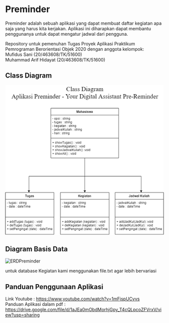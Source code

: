# Preminder
Preminder adalah sebuah aplikasi yang dapat membuat daftar kegiatan apa saja yang harus kita kerjakan. Aplikasi ini diharapkan dapat membantu penggunanya untuk dapat mengatur jadwal dari pengguna.  
  
Repository untuk pemenuhan Tugas Proyek Aplikasi Praktikum Pemrograman Berorientasi Objek 2020 dengan anggota kelompok:  
Mufidus Sani (20/463608/TK/51600)  
Muhammad Arif Hidayat (20/463608/TK/51600)  

## Class Diagram
![](image/classDiagram.png)

## Diagram Basis Data
![ERDPreminder](https://user-images.githubusercontent.com/73144184/116837910-7e0cba80-abf6-11eb-90c3-9640b529cb22.jpg)

untuk database Kegiatan kami menggunakan file.txt agar lebih bervariasi

## Panduan Penggunaan Aplikasi
Link Youtube : https://www.youtube.com/watch?v=1mFjspUCvvs  
Panduan Aplikasi dalam pdf : https://drive.google.com/file/d/1aJEa0mObdMorhjGpy_T4cQLpcoZFVrxV/view?usp=sharing
